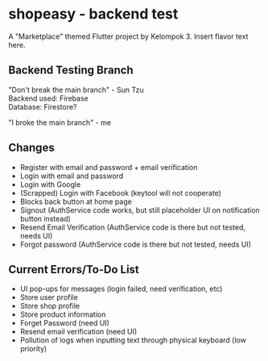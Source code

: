 # shopeasy - backend test

A "Marketplace" themed Flutter project by Kelompok 3. Insert flavor text here.

## Backend Testing Branch

"Don't break the main branch" - Sun Tzu  
Backend used: Firebase  
Database: Firestore?  
  
"I broke the main branch" - me  

## Changes
- Register with email and password + email verification
- Login with email and password
- Login with Google
- (Scrapped) Login with Facebook (keytool will not cooperate)
- Blocks back button at home page
- Signout (AuthService code works, but still placeholder UI on notification button instead)
- Resend Email Verification (AuthService code is there but not tested, needs UI)
- Forgot password (AuthService code is there but not tested, needs UI)

## Current Errors/To-Do List
- UI pop-ups for messages (login failed, need verification, etc)
- Store user profile
- Store shop profile
- Store product information
- Forget Password (need UI)
- Resend email verification (need UI)
- Pollution of logs when inputting text through physical keyboard (low priority)